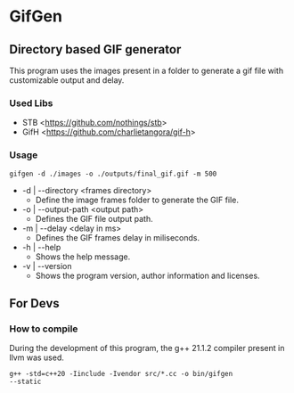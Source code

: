 # GifGen

## Directory based GIF generator

This program uses the images present in a folder to generate a gif file
with customizable output and delay.

### Used Libs

- STB &lt;https://github.com/nothings/stb&gt;
- GifH &lt;https://github.com/charlietangora/gif-h&gt;

### Usage

<code>gifgen -d ./images -o ./outputs/final_gif.gif -m 500</code>

- -d | --directory &lt;frames directory&gt;
    - Define the image frames folder to generate the GIF file.
- -o | --output-path &lt;output path&gt;
    - Defines the GIF file output path.
- -m | --delay &lt;delay in ms&gt;
    - Defines the GIF frames delay in miliseconds.
- -h | --help
    - Shows the help message.
- -v | --version
    - Shows the program version, author information and licenses.

## For Devs

### How to compile

During the development of this program, the g++ 21.1.2 compiler present in llvm was used.

<code>g++ -std=c++20 -Iinclude -Ivendor src/*.cc -o bin/gifgen --static</code>